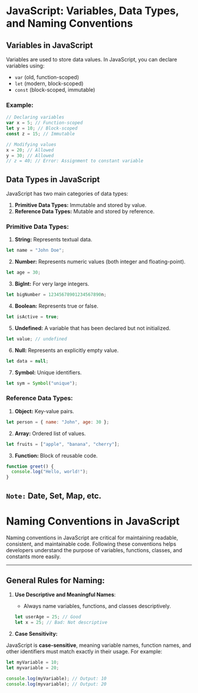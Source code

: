 # JavaScript: Variables, Data Types, and Naming Conventions

## Variables in JavaScript

Variables are used to store data values. In JavaScript, you can declare variables using:

- `var` (old, function-scoped)
- `let` (modern, block-scoped)
- `const` (block-scoped, immutable)

### Example:

```javascript
// Declaring variables
var x = 5; // Function-scoped
let y = 10; // Block-scoped
const z = 15; // Immutable

// Modifying values
x = 20; // Allowed
y = 30; // Allowed
// z = 40; // Error: Assignment to constant variable
```

## Data Types in JavaScript

JavaScript has two main categories of data types:

1. **Primitive Data Types:** Immutable and stored by value.
2. **Reference Data Types:** Mutable and stored by reference.

### **Primitive Data Types:**

1. **String:** Represents textual data.

```javascript
let name = "John Doe";
```

2. **Number:** Represents numeric values (both integer and floating-point).

```javascript
let age = 30;
```

3. **BigInt:** For very large integers.

```javascript
let bigNumber = 12345678901234567890n;
```

4. **Boolean:** Represents true or false.

```javascript
let isActive = true;
```

5. **Undefined:** A variable that has been declared but not initialized.

```javascript
let value; // undefined
```

6. **Null:** Represents an explicitly empty value.

```javascript
let data = null;
```

7. **Symbol:** Unique identifiers.

```javascript
let sym = Symbol("unique");
```

### **Reference Data Types:**

1. **Object:** Key-value pairs.

```javascript
let person = { name: "John", age: 30 };
```

2. **Array:** Ordered list of values.

```javascript
let fruits = ["apple", "banana", "cherry"];
```

3. **Function:** Block of reusable code.

```javascript
function greet() {
  console.log("Hello, world!");
}
```

## `Note:` **Date, Set, Map, etc.**

# Naming Conventions in JavaScript

Naming conventions in JavaScript are critical for maintaining readable, consistent, and maintainable code. Following these conventions helps developers understand the purpose of variables, functions, classes, and constants more easily.

---

## General Rules for Naming:

1. **Use Descriptive and Meaningful Names**:

   - Always name variables, functions, and classes descriptively.

   ```javascript
   let userAge = 25; // Good
   let x = 25; // Bad: Not descriptive
   ```

2. **Case Sensitivity:**

JavaScript is **case-sensitive**, meaning variable names, function names, and other identifiers must match exactly in their usage. For example:

```javascript
let myVariable = 10;
let myvariable = 20;

console.log(myVariable); // Output: 10
console.log(myvariable); // Output: 20
```
